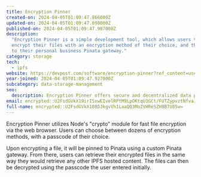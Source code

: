 ```yaml
---
title: Encryption Pinner
created-on: 2024-04-05T01:09:47.866000Z
updated-on: 2024-04-05T01:09:47.898000Z
published-on: 2024-04-05T01:09:47.907000Z
description:
  "Encryption Pinner is a simple development tool, which allows users to
  encrypt their files with an encryption method of their choice, and then pin them
  to their personal business Pinata gateway."
category: storage
tech:
  - ipfs
website: https://devpost.com/software/encryption-pinner?ref_content=user-portfolio&ref_feature=in_progress
year-joined: 2024-04-05T01:09:47.927000Z
subcategory: data-storage-management
seo:
  description: Encryption Pinner offers secure and decentralized data pinning services.
email: encrypted::U2FsdGVkX19irI5xwEIvelRPtM9LpOKtqU3GCt/FUTZypvztNfvaJ25SgBxDI5Rw
full-name: encrypted::U2FsdGVkX188DJkgvVh1LaaQQ3Mo2VHReSZH8B7U85w=
---
```


Encryption Pinner utilizes Node's "crypto" module for fast file encryption via the web browser. Users can choose between dozens of encryption methods, with a passcode of their choice.

Upon encrypting a file, it will be pinned to Pinata using a custom Pinata gateway. From there, users can retrieve their encrypted files in the same way they would retrieve any other IPFS hosted content. The files can then be decrypted using the passcode the user entered initially.

